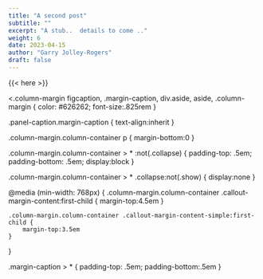 ```yaml
---
title: "A second post" 
subtitle: ""
excerpt: "A stub..  details to come .."
weight: 6 
date: 2023-04-15
author: "Garry Jolley-Rogers"
draft: false
---
```


{{< here >}}

 <.column-margin figcaption, .margin-caption, div.aside, aside, .column-margin {
    color: #626262;
    font-size:.825rem
}

.panel-caption.margin-caption {
    text-align:inherit
}

.column-margin.column-container p {
    margin-bottom:0
}

.column-margin.column-container > * :not(.collapse) {
    padding-top: .5em;
    padding-bottom: .5em;
    display:block
}

.column-margin.column-container > * .collapse:not(.show) {
    display:none
}

@media (min-width: 768px) {
    .column-margin.column-container .callout-margin-content:first-child {
        margin-top:4.5em
    }

    .column-margin.column-container .callout-margin-content-simple:first-child {
        margin-top:3.5em
    }
}

.margin-caption > * {
    padding-top: .5em;
    padding-bottom:.5em
}
